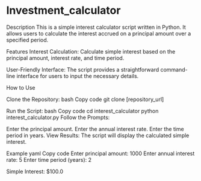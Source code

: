 # Investment_calculator

Description
This is a simple interest calculator script written in Python. It allows users to calculate the interest accrued on a principal amount over a specified period.

Features
Interest Calculation: Calculate simple interest based on the principal amount, interest rate, and time period.

User-Friendly Interface: The script provides a straightforward command-line interface for users to input the necessary details.

How to Use

Clone the Repository:
bash
Copy code
git clone [repository_url]


Run the Script:
bash
Copy code
cd interest_calculator
python interest_calculator.py
Follow the Prompts:

Enter the principal amount.
Enter the annual interest rate.
Enter the time period in years.
View Results:
The script will display the calculated simple interest.

Example
yaml
Copy code
Enter principal amount: 1000
Enter annual interest rate: 5
Enter time period (years): 2

Simple Interest: $100.0

